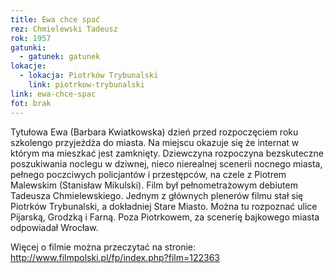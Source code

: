 ```yaml
---
title: Ewa chce spać
rez: Chmielewski Tadeusz
rok: 1957
gatunki: 
  - gatunek: gatunek
lokacje:
  - lokacja: Piotrków Trybunalski
    link: piotrkow-trybunalski
link: ewa-chce-spac
fot: brak
---
```

Tytułowa Ewa (Barbara Kwiatkowska) dzień przed rozpoczęciem roku szkolengo przyjeżdża do miasta. Na miejscu okazuje się że internat w którym ma mieszkać jest zamknięty. Dziewczyna rozpoczyna bezskuteczne poszukiwania noclegu w dziwnej, nieco nierealnej scenerii nocnego miasta, pełnego poczciwych policjantów i przestępców, na czele z Piotrem Malewskim (Stanisław Mikulski). Film był pełnometrażowym debiutem Tadeusza Chmielewskiego.
Jednym z głównych plenerów filmu stał się Piotrków Trybunalski, a dokładniej Stare Miasto. Można tu rozpoznać ulice Pijarską, Grodzką i Farną. Poza Piotrkowem, za scenerię bajkowego miasta odpowiadał Wrocław.  

Więcej o filmie można przeczytać na stronie: http://www.filmpolski.pl/fp/index.php?film=122363
